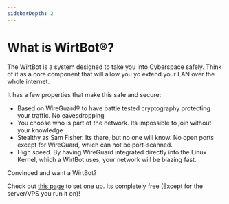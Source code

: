 ```yaml
---
sidebarDepth: 2
---
```


# What is WirtBot®?

The WirtBot is a system designed to take you into Cyberspace safely.
Think of it as a core component that will allow you yo extend your LAN over the whole internet.

It has a few properties that make this safe and secure:

- Based on WireGuard® to have battle tested cryptography protecting your traffic. No eavesdropping
- You choose who is part of the network. Its impossible to join without your knowledge
- Stealthy as Sam Fisher. Its there, but no one will know. No open ports except for WireGuard, which can not be port-scanned.
- High speed. By having WireGuard integrated directly into the Linux Kernel, which a WirtBot uses, your network will be blazing fast.

Convinced and want a WirtBot?

Check out [this page](/documentation/setup) to set one up. Its completely free (Except for the server/VPS you run it on)!
